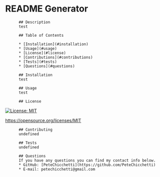 # README Generator
          
          ## Description 
          test
          
          ## Table of Contents

          * [Installation](#installation)
          * [Usage](#usage)
          * [License](#license)
          * [Contributions](#contributions)
          * [Tests](#tests)
          * [Questions](#questions)
          
          ## Installation
          test
          
          ## Usage
          test
          
          ## License
          
  [![License: MIT](https://img.shields.io/badge/License-MIT-yellow.svg)](https://opensource.org/licenses/MIT)
  
  https://opensource.org/licenses/MIT 
    
          
          ## Contributing
          undefined
          
          ## Tests
          undefined
          
          ## Questions
          If you have any questions you can find my contact info below.
          * GitHub: [PeteChicchetti](https://github.com/PeteChicchetti)
          * E-mail: petechicchetti@gmail.com
        